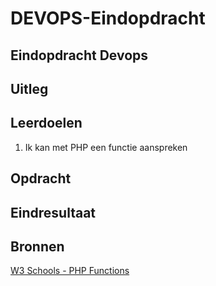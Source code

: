 # DEVOPS-Eindopdracht

## Eindopdracht Devops

## Uitleg



## Leerdoelen


1. Ik kan met PHP een functie aanspreken

## Opdracht

## Eindresultaat


## Bronnen

[W3 Schools - PHP Functions](https://www.w3schools.com/php/php_functions.asp)  